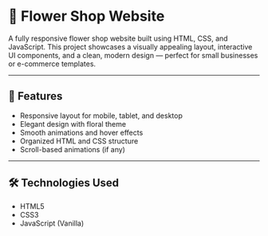 # 🌸 Flower Shop Website

A fully responsive flower shop website built using HTML, CSS, and JavaScript. This project showcases a visually appealing layout, interactive UI components, and a clean, modern design — perfect for small businesses or e-commerce templates.

---

## 🌼 Features

- Responsive layout for mobile, tablet, and desktop
- Elegant design with floral theme
- Smooth animations and hover effects
- Organized HTML and CSS structure
- Scroll-based animations (if any)

---

## 🛠️ Technologies Used

- HTML5
- CSS3
- JavaScript (Vanilla)
